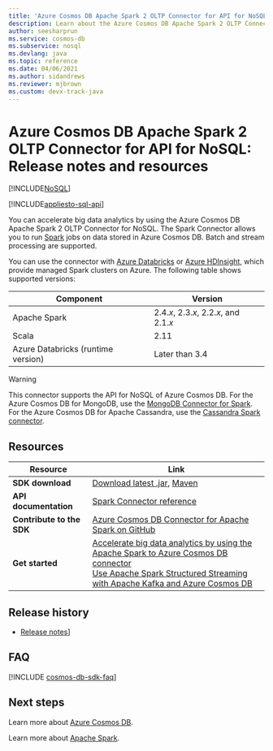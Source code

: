 ```yaml
---
title: 'Azure Cosmos DB Apache Spark 2 OLTP Connector for API for NoSQL release notes and resources'
description: Learn about the Azure Cosmos DB Apache Spark 2 OLTP Connector for API for NoSQL, including release dates, retirement dates, and changes made between each version of the Azure Cosmos DB SQL Async Java SDK.
author: seesharprun
ms.service: cosmos-db
ms.subservice: nosql
ms.devlang: java
ms.topic: reference
ms.date: 04/06/2021
ms.author: sidandrews
ms.reviewer: mjbrown
ms.custom: devx-track-java
---
```


# Azure Cosmos DB Apache Spark 2 OLTP Connector for API for NoSQL: Release notes and resources
[!INCLUDE[NoSQL](../includes/appliesto-nosql.md)]

[!INCLUDE[appliesto-sql-api](../includes/cosmos-db-sdk-list.md)]

You can accelerate big data analytics by using the Azure Cosmos DB Apache Spark 2 OLTP Connector for NoSQL. The Spark Connector allows you to run [Spark](https://spark.apache.org/) jobs on data stored in Azure Cosmos DB. Batch and stream processing are supported.

You can use the connector with [Azure Databricks](https://azure.microsoft.com/services/databricks) or [Azure HDInsight](https://azure.microsoft.com/services/hdinsight/), which provide managed Spark clusters on Azure. The following table shows supported versions:

| Component | Version |
|---------|-------|
| Apache Spark | 2.4.*x*, 2.3.*x*, 2.2.*x*, and 2.1.*x* |
| Scala | 2.11 |
| Azure Databricks (runtime version) | Later than 3.4 |

> [!WARNING]
> This connector supports the API for NoSQL of Azure Cosmos DB.
> For the Azure Cosmos DB for MongoDB, use the [MongoDB Connector for Spark](https://docs.mongodb.com/spark-connector/master/).
> For the Azure Cosmos DB for Apache Cassandra, use the [Cassandra Spark connector](https://github.com/datastax/spark-cassandra-connector).
>

## Resources

| Resource | Link |
|---|---|
| **SDK download** | [Download latest .jar](https://aka.ms/CosmosDB_OLTP_Spark_2.4_LKG), [Maven](https://search.maven.org/search?q=a:azure-cosmosdb-spark_2.4.0_2.11) |
|**API documentation** | [Spark Connector reference]() |
|**Contribute to the SDK** | [Azure Cosmos DB Connector for Apache Spark on GitHub](https://github.com/Azure/azure-cosmosdb-spark) | 
|**Get started** | [Accelerate big data analytics by using the Apache Spark to Azure Cosmos DB connector](./create-sql-api-spark.md) <br> [Use Apache Spark Structured Streaming with Apache Kafka and Azure Cosmos DB](../../hdinsight/apache-kafka-spark-structured-streaming-cosmosdb.md?toc=/azure/cosmos-db/toc.json&bc=/azure/cosmos-db/breadcrumb/toc.json) | 

## Release history
* [Release notes](https://github.com/Azure/azure-cosmosdb-spark/blob/2.4/CHANGELOG.md)]

## FAQ
[!INCLUDE [cosmos-db-sdk-faq](../includes/cosmos-db-sdk-faq.md)]

## Next steps

Learn more about [Azure Cosmos DB](https://azure.microsoft.com/services/cosmos-db/).

Learn more about [Apache Spark](https://spark.apache.org/).
